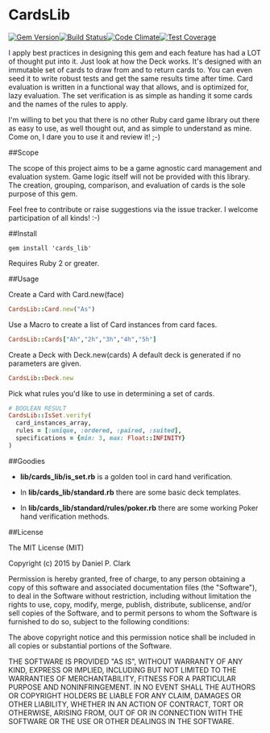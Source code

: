 # CardsLib

[![Gem Version](https://badge.fury.io/rb/cards_lib.svg)](http://badge.fury.io/rb/cards_lib)[![Build Status](https://travis-ci.org/danielpclark/CardsLib.svg?branch=master)](https://travis-ci.org/danielpclark/CardsLib)[![Code Climate](https://codeclimate.com/github/danielpclark/CardsLib/badges/gpa.svg)](https://codeclimate.com/github/danielpclark/CardsLib)[![Test Coverage](https://codeclimate.com/github/danielpclark/CardsLib/badges/coverage.svg)](https://codeclimate.com/github/danielpclark/CardsLib/coverage)

I apply best practices in designing this gem and each feature has had
a LOT of thought put into it. Just look at how the Deck works. It's
designed with an immutable set of cards to draw from and to return
cards to. You can even seed it to write robust tests and get the same
results time after time. Card evaluation is written in a functional
way that allows, and is optimized for, lazy evaluation. The set
verification is as simple as handing it some cards and the names of
the rules to apply.

I'm willing to bet you that there is no other Ruby card game library
out there as easy to use, as well thought out, and as simple to
understand as mine. Come on, I dare you to use it and review it! ;-)

##Scope

The scope of this project aims to be a game agnostic card management
and evaluation system.  Game logic itself will not be provided with
this library.  The creation, grouping, comparison, and evaluation of
cards is the sole purpose of this gem.

Feel free to contribute or raise suggestions via the issue tracker.
I welcome participation of all kinds! :-)

##Install

```
gem install 'cards_lib'
```
Requires Ruby 2 or greater.

##Usage

Create a Card with Card.new(face)

```ruby
CardsLib::Card.new("As")
```

Use a Macro to create a list of Card instances from card faces.

```ruby
CardsLib::Cards["Ah","2h","3h","4h","5h"]
```

Create a Deck with Deck.new(cards)
A default deck is generated if no parameters are given.

```ruby
CardsLib::Deck.new
```

Pick what rules you'd like to use in determining a set of cards.

```ruby
# BOOLEAN RESULT
CardsLib::IsSet.verify(
  card_instances_array,
  rules = [:unique, :ordered, :paired, :suited],
  specifications = {min: 3, max: Float::INFINITY}
)
```

##Goodies

* **lib/cards_lib/is_set.rb** is a golden tool in card hand verification.

* In **lib/cards_lib/standard.rb** there are some basic deck templates.

* In **lib/cards_lib/standard/rules/poker.rb** there are some working Poker hand verification methods.

##License

The MIT License (MIT)

Copyright (c) 2015 by Daniel P. Clark

Permission is hereby granted, free of charge, to any person obtaining a copy of this software and associated documentation files (the "Software"), to deal in the Software without restriction, including without limitation the rights to use, copy, modify, merge, publish, distribute, sublicense, and/or sell copies of the Software, and to permit persons to whom the Software is furnished to do so, subject to the following conditions:

The above copyright notice and this permission notice shall be included in all copies or substantial portions of the Software.

THE SOFTWARE IS PROVIDED "AS IS", WITHOUT WARRANTY OF ANY KIND, EXPRESS OR IMPLIED, INCLUDING BUT NOT LIMITED TO THE WARRANTIES OF MERCHANTABILITY, FITNESS FOR A PARTICULAR PURPOSE AND NONINFRINGEMENT. IN NO EVENT SHALL THE AUTHORS OR COPYRIGHT HOLDERS BE LIABLE FOR ANY CLAIM, DAMAGES OR OTHER LIABILITY, WHETHER IN AN ACTION OF CONTRACT, TORT OR OTHERWISE, ARISING FROM, OUT OF OR IN CONNECTION WITH THE SOFTWARE OR THE USE OR OTHER DEALINGS IN THE SOFTWARE.
